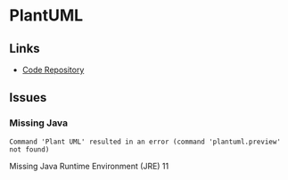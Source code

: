 # PlantUML

## Links

- [Code Repository](https://plantuml.com)

## Issues

### Missing Java

```log
Command 'Plant UML' resulted in an error (command 'plantuml.preview' not found)
```

Missing Java Runtime Environment (JRE) 11
